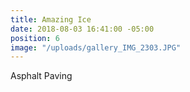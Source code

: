 ```yaml
---
title: Amazing Ice
date: 2018-08-03 16:41:00 -05:00
position: 6
image: "/uploads/gallery_IMG_2303.JPG"
---
```


Asphalt Paving
